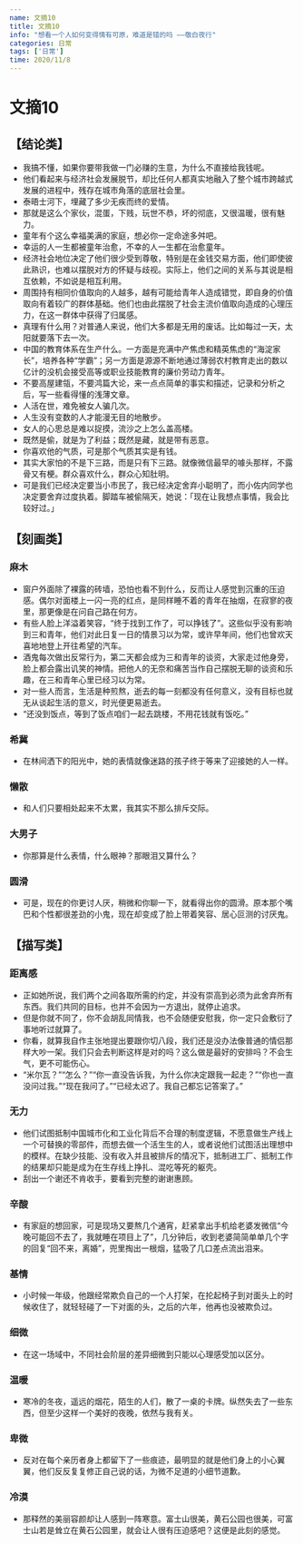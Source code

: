 ```yaml
---
name: 文摘10
title: 文摘10
info: "想看一个人如何变得情有可原，难道是错的吗 ——敬白夜行"
categories: 日常
tags: ['日常']
time: 2020/11/8
---
```


# 文摘10

## 【结论类】

- 我搞不懂，如果你要带我做一门必赚的生意，为什么不直接给我钱呢。
- 他们看起来与经济社会发展脱节，却比任何人都真实地融入了整个城市跨越式发展的进程中，残存在城市角落的底层社会里。
- 泰晤士河下，埋藏了多少无疾而终的爱情。
- 那就是这么个家伙，混蛋，下贱，玩世不恭，坏的彻底，又很温暖，很有魅力。
- 童年有个这么幸福美满的家庭，想必你一定命途多舛吧。
- 幸运的人一生都被童年治愈，不幸的人一生都在治愈童年。
- 经济社会地位决定了他们很少受到尊敬，特别是在金钱交易方面，他们即使彼此熟识，也难以摆脱对方的怀疑与歧视。实际上，他们之间的关系与其说是相互依赖，不如说是相互利用。
- 周围持有相同价值取向的人越多，越有可能给青年人造成错觉，即自身的价值取向有着较广的群体基础。他们也由此摆脱了社会主流价值取向造成的心理压力，在这一群体中获得了归属感。
- 真理有什么用？对普通人来说，他们大多都是无用的废话。比如每过一天，太阳就要落下去一次。
- 中国的教育体系在生产什么。一方面是充满中产焦虑和精英焦虑的“海淀家长”，培养各种“学霸”；另一方面是源源不断地通过薄弱农村教育走出的数以亿计的没机会接受高等或职业技能教育的廉价劳动力青年。
- 不要高屋建瓴，不要鸿篇大论，来一点点简单的事实和描述，记录和分析之后，写一些看得懂的浅薄文章。
- 人活在世，难免被女人骗几次。
- 人生没有变数的人才能漫无目的地散步。
- 女人的心思总是难以捉摸，流沙之上怎么盖高楼。
- 既然是偷，就是为了利益；既然是藏，就是带有恶意。
- 你喜欢他的气质，可是那个气质其实是有钱。
- 其实大家怕的不是下三路，而是只有下三路。就像微信最早的噱头那样，不露骨又有梗。群众喜欢什么，群众心知肚明。
- 可是我们已经决定要当小市民了，我已经决定舍弃小聪明了，而小佐内同学也决定要舍弃过度执着。脚踏车被偷隔天，她说：「现在让我想点事情，我会比较好过。」

## 【刻画类】

### 麻木

- 窗户外面除了裸露的砖墙，恐怕也看不到什么，反而让人感觉到沉重的压迫感。偶尔对面楼上一闪一亮的红点，是同样睡不着的青年在抽烟，在寂寥的夜里，那更像是在问自己路在何方。
- 有些人脸上洋溢着笑容，“终于找到工作了，可以挣钱了”。这些似乎没有影响到三和青年，他们对此日复一日的情景习以为常，或许早年间，他们也曾欢天喜地地登上开往希望的汽车。
- 酒鬼每次做出反常行为，第二天都会成为三和青年的谈资，大家走过他身旁，脸上都会露出讥笑的神情。把他人的无奈和痛苦当作自己摆脱无聊的谈资和乐趣，在三和青年心里已经习以为常。
- 对一些人而言，生活是种煎熬，逝去的每一刻都没有任何意义，没有目标也就无从谈起生活的意义，时光便更易逝去。
- “还没到饭点，等到了饭点咱们一起去跳楼，不用花钱就有饭吃。”

### 希冀

- 在林间洒下的阳光中，她的表情就像迷路的孩子终于等来了迎接她的人一样。

### 懒散

- 和人们只要相处起来不太累，我其实不那么排斥交际。

### 大男子

- 你那算是什么表情，什么眼神？那眼泪又算什么？

### 圆滑

- 可是，现在的你更讨人厌，稍微和你聊一下，就看得出你的圆滑。原本那个嘴巴和个性都很差劲的小鬼，现在却变成了脸上带着笑容、居心叵测的讨厌鬼。

## 【描写类】

### 距离感

- 正如她所说，我们两个之间各取所需的约定，并没有崇高到必须为此舍弃所有东西。我们共同的目标，也并不会因为一方退出，就停止追求。
- 但是你就不同了，你不会胡乱同情我，也不会随便安慰我，你一定只会敷衍了事地听过就算了。
- 你看，就算我自作主张地提出要跟你切八段，我们还是没办法像普通的情侣那样大吵一架。我们只会去判断这样是对的吗？这么做是最好的安排吗？不会生气，更不可能伤心。
- “米尔瓦？”“怎么？”“你一直没告诉我，为什么你决定跟我一起走？”“你也一直没问过我。”“现在我问了。”“已经太迟了。我自己都忘记答案了。”

### 无力

- 他们试图抵制中国城市化和工业化背后不合理的制度逻辑，不愿意做生产线上一个可替换的零部件，而想去做一个活生生的人，或者说他们试图活出理想中的模样。在缺少技能、没有收入并且被排斥的情况下，抵制进工厂、抵制工作的结果却只能是成为在生存线上挣扎、混吃等死的躯壳。
- 刮出一个谢还不肯收手，要看到完整的谢谢惠顾。

### 辛酸

- 有家庭的想回家，可是现场又要熬几个通宵，赶紧拿出手机给老婆发微信“今晚可能回不去了，我就睡在项目上了”，几分钟后，收到老婆简简单单几个字的回复“回不来，离婚”，兜里掏出一根烟，猛吸了几口差点流出泪来。

### 基情

- 小时候一年级，他跟经常欺负自己的一个人打架，在抡起椅子到对面头上的时候收住了，就轻轻碰了一下对面的头，之后的六年，他再也没被欺负过。

### 细微

- 在这一场域中，不同社会阶层的差异细微到只能以心理感受加以区分。

### 温暖

- 寒冷的冬夜，遥远的烟花，陌生的人们，散了一桌的卡牌。纵然失去了一些东西，但至少这样一个美好的夜晚，依然与我有关。

### 卑微

- 反对在每个亲历者身上都留下了一些痕迹，最明显的就是他们身上的小心翼翼，他们反反复复修正自己说的话，为微不足道的小细节道歉。

### 冷漠

- 那释然的美丽容颜却让人感到一阵寒意。富士山很美，黄石公园也很美，可富士山若是耸立在黄石公园里，就会让人很有压迫感吧？这便是此刻的感觉。